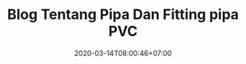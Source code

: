 ---
title: "Blog Tentang Pipa Dan Fitting pipa PVC"
date: 2020-03-14T08:00:46+07:00
draft: false
layout: "list"
description: "Berisi informasi komplit tentang pipa PVC dan fitting PVC"
---